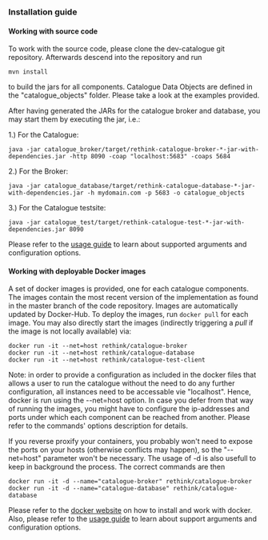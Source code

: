 ### Installation guide

#### Working with source code

To work with the source code, please clone the dev-catalogue git repository. Afterwards descend into the repository and run

```mvn install```

to build the jars for all components. Catalogue Data Objects are defined in the "catalogue_objects" folder. Please take a look at the examples provided.

After having generated the JARs for the catalogue broker and database, you may start them by executing the jar, i.e.:

1.) For the Catalogue:
```
java -jar catalogue_broker/target/rethink-catalogue-broker-*-jar-with-dependencies.jar -http 8090 -coap "localhost:5683" -coaps 5684
```
2.) For the Broker:
```
java -jar catalogue_database/target/rethink-catalogue-database-*-jar-with-dependencies.jar -h mydomain.com -p 5683 -o catalogue_objects
```
3.) For the Catalogue testsite:
```
java -jar catalogue_test/target/rethink-catalogue-test-*-jar-with-dependencies.jar 8090
```

Please refer to the [usage guide](./usage_guide.md) to learn about supported arguments and configuration options.


#### Working with deployable Docker images

A set of docker images is provided, one for each catalogue components. The images contain the most recent version of the implementation as found in the master branch of the code repository. Images are automatically updated by Docker-Hub. To deploy the images, run ```docker pull``` for each image. You may also directly start the images (indirectly triggering a *pull* if the image is not locally available) via:
```
docker run -it --net=host rethink/catalogue-broker
docker run -it --net=host rethink/catalogue-database
docker run -it --net=host rethink/catalogue-test-client
```
Note:  in order to provide a configuration as included in the docker files that allows a user to run the catalogue without the need to
do any further configuration, all instances need to be accessable vie "localhost".  Hence, docker is run using the --net=host option.
In case you defer from that way of running the images, you might have to configure the ip-addresses and ports under which each component
can be reached from another.  Please refer to the commands' options description for details.

If you reverse proxify your containers, you probably won't need to expose the ports on your hosts (otherwise conflicts may happen), so the "--net=host" parameter won't be necessary. The usage of -d is also usefull to keep in background the process. The correct commands are then
```
docker run -it -d --name="catalogue-broker" rethink/catalogue-broker
docker run -it -d --name="catalogue-database" rethink/catalogue-database
```



Please refer to the [docker website](https://www.docker.com) on how to install and work with docker. Also, please refer to the [usage guide](./usage_guide.md) to learn about support arguments and configuration options.





